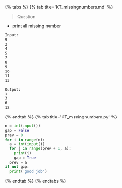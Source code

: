 {% tabs %}
{% tab title='KT_missingnumbers.md' %}

> Question

* print all missing number

```txt
Input:
9
2
4
5
7
8
9
10
11
13

Output:
1
3
6
12
```

{% endtab %}
{% tab title='KT_missingnumbers.py' %}

```py
n = int(input())
gap = False
prev = 0
for i in range(n):
  a = int(input())
  for j in range(prev + 1, a):
    print(j)
    gap = True
  prev = a
if not gap:
  print('good job')
```

{% endtab %}
{% endtabs %}
